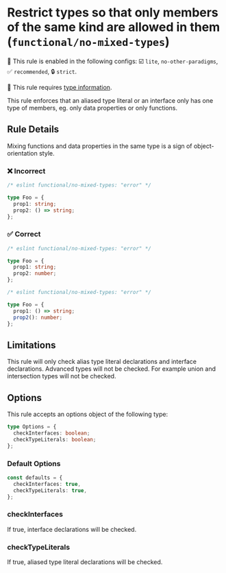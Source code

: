 # Restrict types so that only members of the same kind are allowed in them (`functional/no-mixed-types`)

💼 This rule is enabled in the following configs: ☑️ `lite`, `no-other-paradigms`, ✅ `recommended`, 🔒 `strict`.

💭 This rule requires [type information](https://typescript-eslint.io/linting/typed-linting).

<!-- end auto-generated rule header -->

This rule enforces that an aliased type literal or an interface only has one type of members, eg. only data properties or only functions.

## Rule Details

Mixing functions and data properties in the same type is a sign of object-orientation style.

### ❌ Incorrect

<!-- eslint-skip -->

```ts
/* eslint functional/no-mixed-types: "error" */

type Foo = {
  prop1: string;
  prop2: () => string;
};
```

### ✅ Correct

<!-- eslint-skip -->

```ts
/* eslint functional/no-mixed-types: "error" */

type Foo = {
  prop1: string;
  prop2: number;
};
```

<!-- eslint-skip -->

```ts
/* eslint functional/no-mixed-types: "error" */

type Foo = {
  prop1: () => string;
  prop2(): number;
};
```

## Limitations

This rule will only check alias type literal declarations and interface declarations. Advanced types will not be checked.
For example union and intersection types will not be checked.

## Options

This rule accepts an options object of the following type:

```ts
type Options = {
  checkInterfaces: boolean;
  checkTypeLiterals: boolean;
};
```

### Default Options

```ts
const defaults = {
  checkInterfaces: true,
  checkTypeLiterals: true,
};
```

### checkInterfaces

If true, interface declarations will be checked.

### checkTypeLiterals

If true, aliased type literal declarations will be checked.
